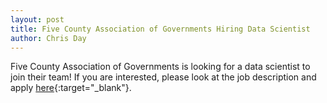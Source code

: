 ```yaml
---
layout: post
title: Five County Association of Governments Hiring Data Scientist
author: Chris Day
---
```


Five County Association of Governments is looking for a data scientist to join their team! If you are interested, please look at the job description and apply [here](https://www.gisjobs.com/listing.php?listing=job&id=lM36sA33BwTqRRbhBfolIX1sTbBH7OqgpiaIJ4A_oip5Zqbpwq){:target="_blank"}.
